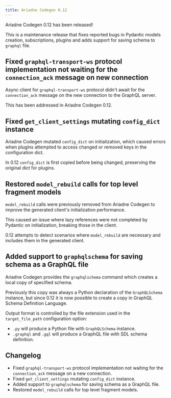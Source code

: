 ```yaml
---
title: Ariadne Codegen 0.12
---
```


Ariadne Codegen 0.12 has been released!

This is a maintenance release that fixes reported bugs in Pydantic models creation, subscriptions, plugins and adds support for saving schema to `graphql` file.

<!--truncate-->


## Fixed `graphql-transport-ws` protocol implementation not waiting for the `connection_ack` message on new connection

Async client for `graphql-transport-ws` protocol didn't await for the `connection_ack` message on the new connection to the GraphQL server.

This has been addressed in Ariadne Codegen 0.12.


## Fixed `get_client_settings` mutating `config_dict` instance

Ariadne Codegen mutated `config_dict` on initialization, which caused errors when plugins attempted to access changed or removed keys in the configuration dict.

In 0.12 `config_dict` is first copied before being changed, preserving the original dict for plugins.


## Restored `model_rebuild` calls for top level fragment models

`model_rebuild` calls were previously removed from Ariadne Codegen to improve the generated client's initialization performance.

This caused an issue where lazy references were not completed by Pydantic on initialization, breaking those in the client.

0.12 attempts to detect scenarios where `model_rebuild` are necessary and includes them in the generated client.


## Added support to `graphqlschema` for saving schema as a GraphQL file

Ariadne Codegen provides the `graphqlschema` command which creates a local copy of specified schema.

Previously this copy was always a Python declaration of the `GraphQLSchema` instance, but since 0.12 it is now possible to create a copy in GraphQL Schema Definition Language.

Output format is controlled by the file extension used in the `target_file_path` configuration option:

- `.py` will produce a Python file with `GraphQLSchema` instance.
- `.graphql` and `.gql` will produce a GraphQL file with SDL schema definition.


## Changelog

- Fixed `graphql-transport-ws` protocol implementation not waiting for the `connection_ack` message on a new connection.
- Fixed `get_client_settings` mutating `config_dict` instance.
- Added support to `graphqlschema` for saving schema as a GraphQL file.
- Restored `model_rebuild` calls for top level fragment models.